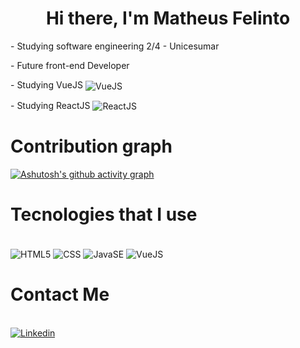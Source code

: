 <h1 align="center"> Hi there, I'm Matheus Felinto </h1>
<p>- Studying software engineering 2/4 - Unicesumar</p>
<p>- Future front-end Developer</p>
<p>- Studying VueJS <img align="center" alt="VueJS" src="https://img.shields.io/badge/Vue.js-35495E?style=for-the-badge&logo=vue.js&logoColor=4FC08D"> </p> 
<p>- Studying ReactJS <img align="center" alt="ReactJS" src="https://img.shields.io/badge/React-20232A?style=for-the-badge&logo=react&logoColor=61DAFB"> </p>



# Contribution graph
[![Ashutosh's github activity graph](https://github-readme-activity-graph.vercel.app/graph?username=Velinu&bg_color=000000&color=ffffff&line=800080&point=ffffff&area=true&hide_border=true)](https://github.com/ashutosh00710/github-readme-activity-graph)

# Tecnologies that I use

<div style="display: inline_block"><br/>
    <img align="center" alt="HTML5" src="https://img.shields.io/badge/HTML5-E34F26?style=for-the-badge&logo=html5&logoColor=white"/>
    <img align="center" alt="CSS" src="https://img.shields.io/badge/CSS3-1572B6?style=for-the-badge&logo=css3&logoColor=white">
    <img align="center" alt="JavaSE" src="https://img.shields.io/badge/JavaScript-323330?style=for-the-badge&logo=javascript&logoColor=F7DF1E">
    <img align="center" alt="VueJS" src="https://img.shields.io/badge/Vue.js-35495E?style=for-the-badge&logo=vue.js&logoColor=4FC08D">
</div>

# Contact Me
<div style="display: inline_block"><br/>
    <a href="https://www.linkedin.com/in/matheus-felinto-da-silva-6b5072233/">
        <img align="center" alt="Linkedin" src="https://img.shields.io/badge/LinkedIn-0077B5?style=for-the-badge&logo=linkedin&logoColor=white" />
    </a>
</div>


